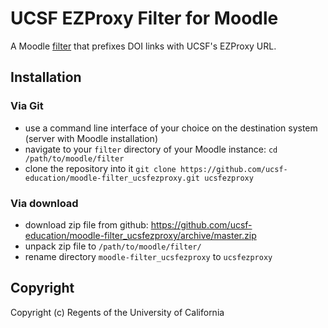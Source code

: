 # UCSF EZProxy Filter for Moodle

A Moodle [filter](https://docs.moodle.org/dev/Filters) that prefixes DOI links with UCSF's EZProxy URL.

## Installation

### Via Git
* use a command line interface of your choice on the destination system (server with Moodle installation)
* navigate to your `filter` directory of your Moodle instance: `cd /path/to/moodle/filter`
* clone the repository into it `git clone https://github.com/ucsf-education/moodle-filter_ucsfezproxy.git ucsfezproxy`

### Via download
* download zip file from github: https://github.com/ucsf-education/moodle-filter_ucsfezproxy/archive/master.zip
* unpack zip file to `/path/to/moodle/filter/`
* rename directory `moodle-filter_ucsfezproxy` to `ucsfezproxy`

## Copyright
Copyright (c) Regents of the University of California
